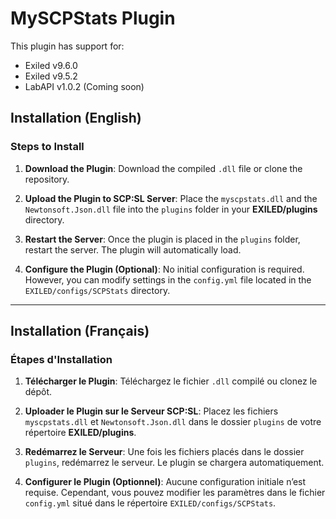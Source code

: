 
# MySCPStats Plugin

This plugin has support for:
- Exiled v9.6.0
- Exiled v9.5.2
- LabAPI v1.0.2 (Coming soon)

## Installation (English)

### Steps to Install

1. **Download the Plugin**:
   Download the compiled `.dll` file or clone the repository.

2. **Upload the Plugin to SCP\:SL Server**:
   Place the `myscpstats.dll` and the `Newtonsoft.Json.dll` file into the `plugins` folder in your **EXILED/plugins** directory.

3. **Restart the Server**:
   Once the plugin is placed in the `plugins` folder, restart the server. The plugin will automatically load.

4. **Configure the Plugin (Optional)**:
   No initial configuration is required. However, you can modify settings in the `config.yml` file located in the `EXILED/configs/SCPStats` directory.

---

## Installation (Français)

### Étapes d'Installation

1. **Télécharger le Plugin**:
   Téléchargez le fichier `.dll` compilé ou clonez le dépôt.

2. **Uploader le Plugin sur le Serveur SCP\:SL**:
   Placez les fichiers `myscpstats.dll` et `Newtonsoft.Json.dll` dans le dossier `plugins` de votre répertoire **EXILED/plugins**.

3. **Redémarrez le Serveur**:
   Une fois les fichiers placés dans le dossier `plugins`, redémarrez le serveur. Le plugin se chargera automatiquement.

4. **Configurer le Plugin (Optionnel)**:
   Aucune configuration initiale n’est requise. Cependant, vous pouvez modifier les paramètres dans le fichier `config.yml` situé dans le répertoire `EXILED/configs/SCPStats`.


